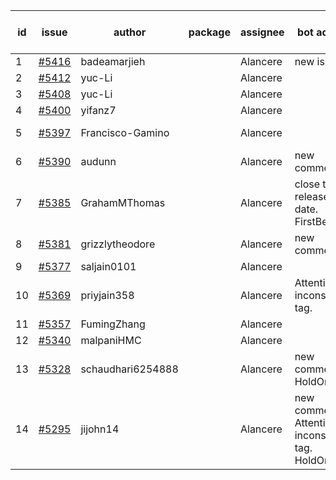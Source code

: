 | id | issue | author | package | assignee | bot advice | created date of issue | target release date | date from target |
| ------ | ------ | ------ | ------ | ------ | ------ | ------ | ------ | :-----: |
| 1 | [#5416](https://github.com/Azure/sdk-release-request/issues/5416) | badeamarjieh |  | Alancere | new issue. | 08-12 | 09-26 |  |
| 2 | [#5412](https://github.com/Azure/sdk-release-request/issues/5412) | yuc-Li |  | Alancere |  | 08-08 | 08-22 |  |
| 3 | [#5408](https://github.com/Azure/sdk-release-request/issues/5408) | yuc-Li |  | Alancere |  | 08-08 | 08-22 |  |
| 4 | [#5400](https://github.com/Azure/sdk-release-request/issues/5400) | yifanz7 |  | Alancere |  | 08-07 | 08-22 |  |
| 5 | [#5397](https://github.com/Azure/sdk-release-request/issues/5397) | Francisco-Gamino |  | Alancere |  | 08-01 | fail to get. |  |
| 6 | [#5390](https://github.com/Azure/sdk-release-request/issues/5390) | audunn |  | Alancere | new comment. | 07-31 | 08-23 |  |
| 7 | [#5385](https://github.com/Azure/sdk-release-request/issues/5385) | GrahamMThomas |  | Alancere | close to release date. FirstBeta. | 07-30 | 08-15 | 2 |
| 8 | [#5381](https://github.com/Azure/sdk-release-request/issues/5381) | grizzlytheodore |  | Alancere | new comment. | 07-30 | 08-23 |  |
| 9 | [#5377](https://github.com/Azure/sdk-release-request/issues/5377) | saljain0101 |  | Alancere |  | 07-26 | 08-22 |  |
| 10 | [#5369](https://github.com/Azure/sdk-release-request/issues/5369) | priyjain358 |  | Alancere | Attention to inconsistent tag. | 07-24 | 08-22 |  |
| 11 | [#5357](https://github.com/Azure/sdk-release-request/issues/5357) | FumingZhang |  | Alancere |  | 07-18 | 08-22 |  |
| 12 | [#5340](https://github.com/Azure/sdk-release-request/issues/5340) | malpaniHMC |  | Alancere |  | 07-18 | 08-23 |  |
| 13 | [#5328](https://github.com/Azure/sdk-release-request/issues/5328) | schaudhari6254888 |  | Alancere | new comment. HoldOn. | 07-10 | 07-24 |  |
| 14 | [#5295](https://github.com/Azure/sdk-release-request/issues/5295) | jijohn14 |  | Alancere | new comment. Attention to inconsistent tag. HoldOn. | 06-25 | 08-23 |  |
